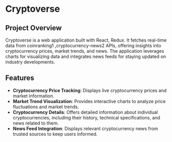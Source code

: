 # Cryptoverse

## Project Overview

Cryptoverse is a web application built with React, Redux. It fetches real-time data from coinranking1 ,cryptocurrency-news2 APIs, offering insights into cryptocurrency prices, market trends, and news. The application leverages charts for visualizing data and integrates news feeds for staying updated on industry developments.

## Features

* **Cryptocurrency Price Tracking**: Displays live cryptocurrency prices and market information.
* **Market Trend Visualization**: Provides interactive charts to analyze price fluctuations and market trends.
* **Cryptocurrency Details**: Offers detailed information about individual cryptocurrencies, including their history, technical specifications, and news related to them.
* **News Feed Integration**:  Displays relevant cryptocurrency news from trusted sources to keep users informed.

